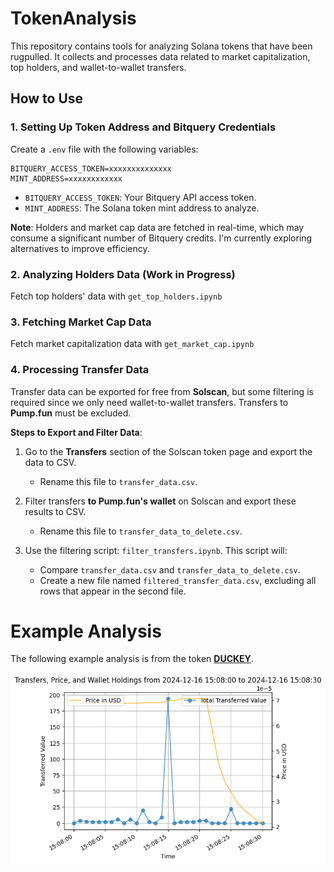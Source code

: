 

# TokenAnalysis

This repository contains tools for analyzing Solana tokens that have been rugpulled. It collects and processes data related to market capitalization, top holders, and wallet-to-wallet transfers.


## How to Use

### 1. Setting Up Token Address and Bitquery Credentials

Create a `.env` file with the following variables:  

```
BITQUERY_ACCESS_TOKEN=xxxxxxxxxxxxxx
MINT_ADDRESS=xxxxxxxxxxxx
```

- `BITQUERY_ACCESS_TOKEN`: Your Bitquery API access token.  
- `MINT_ADDRESS`: The Solana token mint address to analyze.

**Note**: Holders and market cap data are fetched in real-time, which may consume a significant number of Bitquery credits. I'm currently exploring alternatives to improve efficiency.

### 2. Analyzing Holders Data (Work in Progress)

Fetch top holders' data with `get_top_holders.ipynb`

### 3. Fetching Market Cap Data

Fetch market capitalization data with `get_market_cap.ipynb`

### 4. Processing Transfer Data

Transfer data can be exported for free from **Solscan**, but some filtering is required since we only need wallet-to-wallet transfers. Transfers to **Pump.fun** must be excluded.

**Steps to Export and Filter Data**:

1. Go to the **Transfers** section of the Solscan token page and export the data to CSV.  
   - Rename this file to `transfer_data.csv`.

2. Filter transfers **to Pump.fun's wallet** on Solscan and export these results to CSV.  
   - Rename this file to `transfer_data_to_delete.csv`.

3. Use the filtering script: `filter_transfers.ipynb`. This script will:
    - Compare `transfer_data.csv` and `transfer_data_to_delete.csv`.
    - Create a new file named `filtered_transfer_data.csv`, excluding all rows that appear in the second file.

# Example Analysis

The following example analysis is from the token **[DUCKEY](https://solscan.io/token/45jBd1sQWuSr2dbTBgjb168xaA6De78rLVUvQ2Zmpump)**.

![alt text](image.png)
